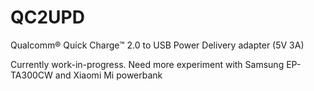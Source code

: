 # QC2UPD
Qualcomm® Quick Charge™ 2.0 to USB Power Delivery adapter (5V 3A)

Currently work-in-progress. Need more experiment with Samsung EP-TA300CW and Xiaomi Mi powerbank
